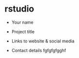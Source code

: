 # rstudio

- Your name 

- Project title

- Links to website & social media

- Contact details
fgfgfgfgghf 
